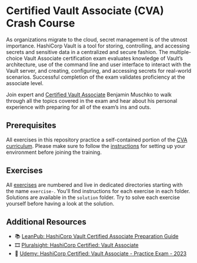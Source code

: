 # Certified Vault Associate (CVA) Crash Course

As organizations migrate to the cloud, secret management is of the utmost importance. HashiCorp Vault is a tool for storing, controlling, and accessing secrets and sensitive data in a centralized and secure fashion. The multiple-choice Vault Associate certification exam evaluates knowledge of Vault’s architecture, use of the command line and user interface to interact with the Vault server, and creating, configuring, and accessing secrets for real-world scenarios. Successful completion of the exam validates proficiency at the associate level.

Join expert and [Certified Vault Associate](https://www.credly.com/badges/7e935870-6de7-46e2-8956-78bb2009041e) Benjamin Muschko to walk through all the topics covered in the exam and hear about his personal experience with preparing for all of the exam’s ins and outs.

## Prerequisites

All exercises in this repository practice a self-contained portion of the [CVA curriculum](https://www.hashicorp.com/certification/vault-associate). Please make sure to follow the [instructions](./prerequisites/instructions.md) for setting up your environment before joining the training.

## Exercises

All [exercises](./exercises) are numbered and live in dedicated directories starting with the name `exercise-`. You'll find instructions for each exercise in each folder. Solutions are available in the `solution` folder. Try to solve each exercise yourself before having a look at the solution.

## Additional Resources

* 📚 [LeanPub: HashiCorp Vault Certified Associate Preparation Guide](https://leanpub.com/vault-certified/)
* 🎞️ [Pluralsight: HashiCorp Certified: Vault Associate](https://app.pluralsight.com/paths/certificate/hashicorp-certified-vault-associate)
* 🧪 [Udemy: HashiCorp Certified: Vault Associate - Practice Exam - 2023](https://www.udemy.com/course/hashicorp-certified-vault-associate-practice-exam/)
